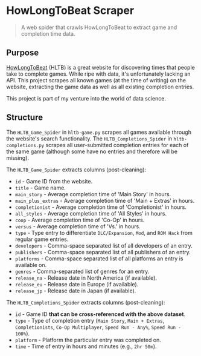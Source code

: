 # HowLongToBeat Scraper
> A web spider that crawls HowLongToBeat to extract game and completion time data.

## Purpose
[HowLongToBeat](https://howlongtobeat.com) (HLTB) is a great website for discovering times that people take to complete games.  While ripe with data, it's unfortunately lacking an API.  This project scrapes all known games (at the time of writing) on the website, extracting the game data as well as all existing completion entries.

This project is part of my venture into the world of data science.

## Structure
The `HLTB_Game_Spider` in `hltb-game.py` scrapes all games available through the website's search functionality.  The `HLTB_Completions_Spider` in `hltb-completions.py` scrapes all user-submitted completion entries for each of the same game (although some have no entries and therefore will be missing).

The `HLTB_Game_Spider` extracts columns (post-cleaning):
* `id` - Game ID from the website.
* `title` - Game name.
* `main_story` - Average completion time of 'Main Story' in hours.
* `main_plus_extras` - Average completion time of 'Main + Extras' in hours.
* `completionist` - Average completion time of 'Completionist' in hours.
* `all_styles` - Average completion time of 'All Styles' in hours.
* `coop` - Average completion time of 'Co-Op' in hours.
* `versus` - Average completion time of 'Vs.' in hours.
* `type` - Type entry to differentiate `DLC/Expansion`, `Mod`, and `ROM Hack` from regular game entries.
* `developers` - Comma-space separated list of all developers of an entry.
* `publishers` - Comma-space separated list of all publishers of an entry.
* `platforms` - Comma-space separated list of all platforms an entry is available on.
* `genres` - Comma-separated list of genres for an entry.
* `release_na` - Release date in North America (if available).
* `release_eu` - Release date in Europe (if available).
* `release_jp` - Release date in Japan (if available).

The `HLTB_Completions_Spider` extracts columns (post-cleaning):
* `id` - Game ID **that can be cross-referenced with the above dataset**.
* `type` - Type of completion entry (`Main Story`, `Main + Extras`, `Completionists`, `Co-Op Multiplayer`, `Speed Run - Any%`, `Speed Run - 100%`).
* `platform` - Platform the particular entry was completed on.
* `time` - Time of entry in hours and minutes (e.g., `2hr 50m`).
